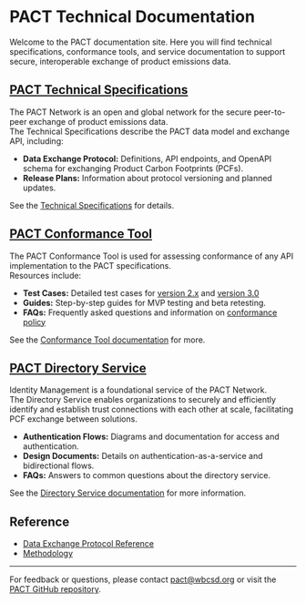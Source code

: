 <div class="logo"></div>

# PACT Technical Documentation

Welcome to the PACT documentation site. Here you will find technical specifications, conformance tools, and service documentation to support secure, interoperable exchange of product emissions data.



## [PACT Technical Specifications](data-exchange-protocol/)

The PACT Network is an open and global network for the secure peer-to-peer exchange of product emissions data.  
The Technical Specifications describe the PACT data model and exchange API, including:

- **Data Exchange Protocol:** Definitions, API endpoints, and OpenAPI schema for exchanging Product Carbon Footprints (PCFs).
- **Release Plans:** Information about protocol versioning and planned updates.

See the [Technical Specifications](data-exchange-protocol/) for details.



## [PACT Conformance Tool](pact-conformance-service/)

The PACT Conformance Tool is used for assessing conformance of any API implementation to the PACT specifications.  
Resources include:

- **Test Cases:** Detailed test cases for [version 2.x](pact-conformance-service/v2-test-cases-expected-results.md) and [version 3.0](pact-conformance-service/v3-test-cases-expected-results.md)
- **Guides:** Step-by-step guides for MVP testing and beta retesting.
- **FAQs:** Frequently asked questions and information on [conformance policy](pact-conformance-service/beta_retesting_policy.md)


See the [Conformance Tool documentation](pact-conformance-service/) for more.



## [PACT Directory Service](pact-directory-service/)

Identity Management is a foundational service of the PACT Network.  
The Directory Service enables organizations to securely and efficiently identify and establish trust connections with each other at scale, facilitating PCF exchange between solutions.

- **Authentication Flows:** Diagrams and documentation for access and authentication.
- **Design Documents:** Details on authentication-as-a-service and bidirectional flows.
- **FAQs:** Answers to common questions about the directory service.

See the [Directory Service documentation](pact-directory-service/) for more information.



## Reference

- [Data Exchange Protocol Reference](ref/data-exchange-protocol/3.0.0/)
- [Methodology](ref/methodology/)

---

For feedback or questions, please contact [pact@wbcsd.org](mailto:pact@wbcsd.org) or visit the [PACT GitHub repository](https://github.com/wbcsd/data-exchange-protocol).
